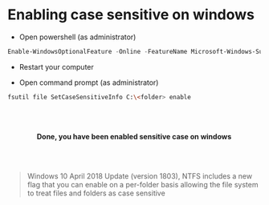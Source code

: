 # Enabling case sensitive on windows

- Open powershell (as administrator)

```ps1
Enable-WindowsOptionalFeature -Online -FeatureName Microsoft-Windows-Subsystem-Linux
```

- Restart your computer

- Open command prompt (as administrator)

```bash
fsutil file SetCaseSensitiveInfo C:\<folder> enable
```
<br />
<br />

<div align="center">
  
  **Done, you have been enabled sensitive case on windows**
  
</div>
<br />
<br />

> Windows 10 April 2018 Update (version 1803), NTFS includes a new flag that you can enable on a per-folder basis allowing the file system to treat files and folders as case sensitive
